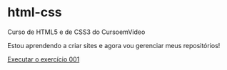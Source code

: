 # html-css
 Curso de HTML5 e de CSS3 do CursoemVídeo

 Estou aprendendo a criar sites e agora vou gerenciar meus repositórios!

 <a href="https://karllago.github.io/html-css/exercicios/ws001/index.html">Executar o exercício 001</a> 
